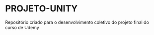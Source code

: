 # PROJETO-UNITY
Repositório criado para o desenvolvimento coletivo do projeto final do curso de Udemy
